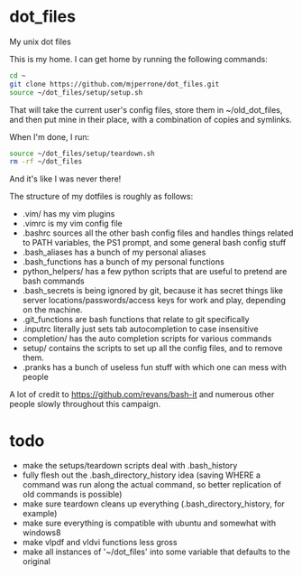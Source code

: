 dot_files
=========

My unix dot files

This is my home. I can get home by running the following commands:

```bash
cd ~
git clone https://github.com/mjperrone/dot_files.git
source ~/dot_files/setup/setup.sh
```

That will take the current user's config files, store them in ~/old_dot_files, and then put mine in their place, with a combination of copies and symlinks.

When I'm done, I run:

```bash
source ~/dot_files/setup/teardown.sh
rm -rf ~/dot_files
```
And it's like I was never there! 

The structure of my dotfiles is roughly as follows:

* .vim/ has my vim plugins
* .vimrc is my vim config file
* .bashrc sources all the other bash config files and handles things related to PATH variables, the PS1 prompt, and some general bash config stuff
* .bash_aliases has a bunch of my personal aliases
* .bash_functions has a bunch of my personal functions
* python_helpers/ has a few python scripts that are useful to pretend are bash commands
* .bash_secrets is being ignored by git, because it has secret things like server locations/passwords/access keys for work and play, depending on the machine.
* .git_functions are bash functions that relate to git specifically
* .inputrc literally just sets tab autocompletion to case insensitive
* completion/ has the auto completion scripts for various commands
* setup/ contains the scripts to set up all the config files, and to remove them.
* .pranks has a bunch of useless fun stuff with which one can mess with people


A lot of credit to https://github.com/revans/bash-it and numerous other people slowly throughout this campaign.


todo
=========
* make the setups/teardown scripts deal with .bash_history
* fully flesh out the .bash_directory_history idea (saving WHERE a command was run along the actual command, so better replication of old commands is possible)
* make sure teardown cleans up everything (.bash_directory_history, for example)
* make sure everything is compatible with ubuntu and somewhat with windows8
* make vlpdf and vldvi functions less gross
* make all instances of '~/dot_files' into some variable that defaults to the original
